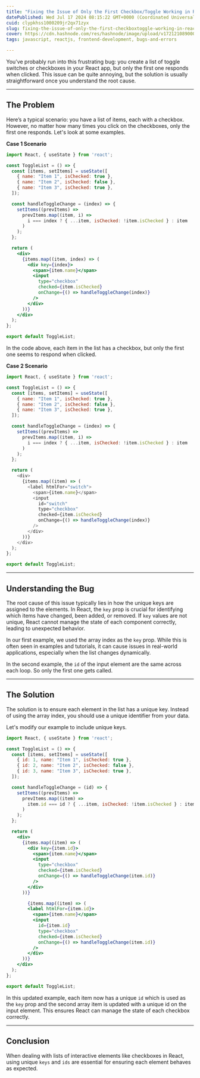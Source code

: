 ```yaml
---
title: "Fixing the Issue of Only the First Checkbox/Toggle Working in React"
datePublished: Wed Jul 17 2024 08:15:22 GMT+0000 (Coordinated Universal Time)
cuid: clypkhss1000209jr2qx71zyx
slug: fixing-the-issue-of-only-the-first-checkboxtoggle-working-in-react
cover: https://cdn.hashnode.com/res/hashnode/image/upload/v1721210890001/52011b5d-9064-4c01-b8b3-0ffe4f5ad469.png
tags: javascript, reactjs, frontend-development, bugs-and-errors

---
```


You’ve probably run into this frustrating bug: you create a list of toggle switches or checkboxes in your React app, but only the first one responds when clicked. This issue can be quite annoying, but the solution is usually straightforward once you understand the root cause.

---

## The Problem

Here’s a typical scenario: you have a list of items, each with a checkbox. However, no matter how many times you click on the checkboxes, only the first one responds. Let's look at some examples.

**Case 1 Scenario**

```jsx
import React, { useState } from 'react';

const ToggleList = () => {
  const [items, setItems] = useState([
    { name: "Item 1", isChecked: true },
    { name: "Item 2", isChecked: false },
    { name: "Item 3", isChecked: true },
  ]);

  const handleToggleChange = (index) => {
    setItems((prevItems) =>
      prevItems.map((item, i) =>
        i === index ? { ...item, isChecked: !item.isChecked } : item
      )
    );
  };

  return (
    <div>
      {items.map((item, index) => (
        <div key={index}>
          <span>{item.name}</span>
          <input
            type="checkbox"
            checked={item.isChecked}
            onChange={() => handleToggleChange(index)}
          />
        </div>
      ))}
    </div>
  );
};

export default ToggleList;
```

In the code above, each item in the list has a checkbox, but only the first one seems to respond when clicked.

**Case 2 Scenario**

```javascript
import React, { useState } from 'react';

const ToggleList = () => {
  const [items, setItems] = useState([
    { name: "Item 1", isChecked: true },
    { name: "Item 2", isChecked: false },
    { name: "Item 3", isChecked: true },
  ]);

  const handleToggleChange = (index) => {
    setItems((prevItems) =>
      prevItems.map((item, i) =>
        i === index ? { ...item, isChecked: !item.isChecked } : item
      )
    );
  };

  return (
    <div>
      {items.map((item) => (
        <label htmlFor="switch">
          <span>{item.name}</span>
          <input
            id="switch"
            type="checkbox"
            checked={item.isChecked}
            onChange={() => handleToggleChange(index)}
          />
        </div>
      ))}
    </div>
  );
};

export default ToggleList;
```

---

## Understanding the Bug

The root cause of this issue typically lies in how the unique keys are assigned to the elements. In React, the `key` prop is crucial for identifying which items have changed, been added, or removed. If `key` values are not unique, React cannot manage the state of each component correctly, leading to unexpected behavior.

In our first example, we used the array index as the `key` prop. While this is often seen in examples and tutorials, it can cause issues in real-world applications, especially when the list changes dynamically.

In the second example, the `id` of the input element are the same across each loop. So only the first one gets called.

---

## The Solution

The solution is to ensure each element in the list has a unique key. Instead of using the array index, you should use a unique identifier from your data.

Let's modify our example to include unique keys.

```jsx
import React, { useState } from 'react';

const ToggleList = () => {
  const [items, setItems] = useState([
    { id: 1, name: "Item 1", isChecked: true },
    { id: 2, name: "Item 2", isChecked: false },
    { id: 3, name: "Item 3", isChecked: true },
  ]);

  const handleToggleChange = (id) => {
    setItems((prevItems) =>
      prevItems.map((item) =>
        item.id === id ? { ...item, isChecked: !item.isChecked } : item
      )
    );
  };

  return (
    <div>
      {items.map((item) => (
        <div key={item.id}>
          <span>{item.name}</span>
          <input
            type="checkbox"
            checked={item.isChecked}
            onChange={() => handleToggleChange(item.id)}
          />
        </div>
      ))}

        {items.map((item) => (
        <label htmlFor={item.id}>
          <span>{item.name}</span>
          <input
            id={item.id}
            type="checkbox"
            checked={item.isChecked}
            onChange={() => handleToggleChange(item.id)}
          />
        </div>
      ))}
    </div>
  );
};

export default ToggleList;
```

In this updated example, each item now has a unique `id` which is used as the `key` prop and the second array item is updated with a unique id on the input element. This ensures React can manage the state of each checkbox correctly.

---

## Conclusion

When dealing with lists of interactive elements like checkboxes in React, using unique `keys` and `ids` are essential for ensuring each element behaves as expected.